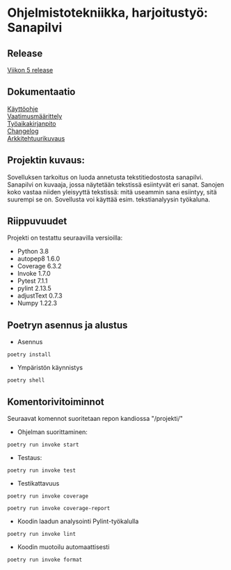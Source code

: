 # Ohjelmistotekniikka, harjoitustyö: Sanapilvi

## Release
[Viikon 5 release](https://github.com/martinmkp/ot-harjoitustyo/releases/tag/viikko_5)

## Dokumentaatio
[Käyttöohje](https://github.com/martinmkp/ot-harjoitustyo/blob/main/projekti/dokumentaatio/kayttoohje.md)
<br />
[Vaatimusmäärittely](https://github.com/martinmkp/ot-harjoitustyo/blob/main/projekti/dokumentaatio/vaatimusmaarittely.md)
<br />
[Työaikakirjanpito](https://github.com/martinmkp/ot-harjoitustyo/blob/main/projekti/dokumentaatio/tyoaikakirjanpito.md)
<br />
[Changelog](https://github.com/martinmkp/ot-harjoitustyo/blob/main/projekti/dokumentaatio/changelog.md)
<br />
[Arkkitehtuurikuvaus](https://github.com/martinmkp/ot-harjoitustyo/blob/main/projekti/dokumentaatio/arkkitehtuuri.md)


## Projektin kuvaus:
Sovelluksen tarkoitus on luoda annetusta tekstitiedostosta sanapilvi.
Sanapilvi on kuvaaja, jossa näytetään tekstissä esiintyvät eri sanat.
Sanojen koko vastaa niiden yleisyyttä tekstissä: mitä useammin sana esiintyy,
sitä suurempi se on. Sovellusta voi käyttää esim. tekstianalyysin työkaluna.

## Riippuvuudet
Projekti on testattu seuraavilla versioilla:
* Python 3.8
* autopep8 1.6.0
* Coverage 6.3.2
* Invoke 1.7.0
* Pytest 7.1.1
* pylint 2.13.5
* adjustText 0.7.3
* Numpy 1.22.3

## Poetryn asennus ja alustus
* Asennus
```
poetry install
```
* Ympäristön käynnistys
```
poetry shell
```

## Komentorivitoiminnot
Seuraavat komennot suoritetaan repon kandiossa "/projekti/"
* Ohjelman suorittaminen:
```
poetry run invoke start
```
* Testaus:
```
poetry run invoke test
```
* Testikattavuus
```
poetry run invoke coverage
```
```
poetry run invoke coverage-report
```
* Koodin laadun analysointi Pylint-työkalulla
```
poetry run invoke lint
```
* Koodin muotoilu automaattisesti
```
poetry run invoke format
```


